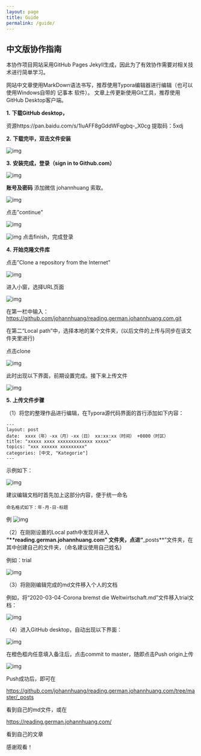```yaml
---
layout: page
title: Guide
permalink: /guide/
---
```


## 中文版协作指南

本协作项目网站采用GitHub Pages Jekyll生成，因此为了有效协作需要对相关技术进行简单学习。

网站中文章使用MarkDown语法书写，推荐使用Typora编辑器进行编辑（也可以使用Windows自带的 记事本 软件）。
文章上传更新使用Git工具，推荐使用GitHub Desktop客户端。

**1.**  **下载****GitHub desktop****，**

资源https://pan.baidu.com/s/1luAFF8gGddWFqgbq-_X0cg 提取码：5xdj

**2.**  **下载完毕，双击文件安装**

![img](/assets/media/clip_image001.jpg)

**3.**  **安装完成，登录（****sign in to Github.com****）**

![img](/assets/media/clip_image002.png)

**账号及密码** 添加微信 johannhuang 索取。

![img](/assets/media/clip_image003.jpg)

 
点击”continue”

![img](/assets/media/clip_image004.jpg)

![img](/assets/media/clip_image005.jpg)
点击finish，完成登录

**4.**  **开始克隆文件库**

点击”Clone a repository from the Internet”

![img](/assets/media/clip_image012.png)

进入小窗，选择URL页面

![img](/assets/media/clip_image007.jpg)

在第一栏中输入：https://github.com/johannhuang/reading.german.johannhuang.com.git

在第二“Local path”中，选择本地的某个文件夹，(以后文件的上传与同步在该文件夹里进行)

点击clone

![img](/assets/media/clip_image008.png)

此时出现以下界面，前期设置完成。接下来上传文件

![img](/assets/media/clip_image009.jpg)


**5.**  **上传文件步骤**

（1）将您的整理作品进行编辑，在Typora源代码界面的首行添加如下内容：

	---
	layout: post
	date:  xxxx（年）-xx（月）-xx（日） xx:xx:xx（时间） +0800（时区）
	title: "xxxxx xxxx xxxxxxxxxxxxx xxxxx"
	topics: "xxx xxxxxx xxxxxxxxx"
	categories: [中文, "Kategorie"]
	---

示例如下：

![img](/assets/media/clip_image010.jpg)

建议编辑文档时首先加上这部分内容，便于统一命名

	命名格式如下：年-月-日-标题

例
![img](/assets/media/clip_image011.jpg)

（2）在刚刚设置的Local path中发现并进入 **“****reading.german.johannhuang.com”** 文件夹，点进“**_posts**”文件夹，在其中创建自己的文件夹，（命名建议使用自己姓名）

例如：trial

![img](/assets/media/clip_image013.png)

（3）将刚刚编辑完成的md文件移入个人的文档

例如，将“2020-03-04-Corona bremst die Weltwirtschaft.md”文件移入trial文档：

![img](/assets/media/clip_image015.png)

（4）进入GitHub desktop，自动出现以下界面：

![img](/assets/media/clip_image016.png)

在橙色框内任意填入备注后，点击commit to master，随即点击Push origin上传

![img](/assets/media/clip_image017.png)

Push成功后，即可在

https://github.com/johannhuang/reading.german.johannhuang.com/tree/master/_posts

看到自己的md文件，或在

https://reading.german.johannhuang.com/

看到自己的文章

感谢观看！
